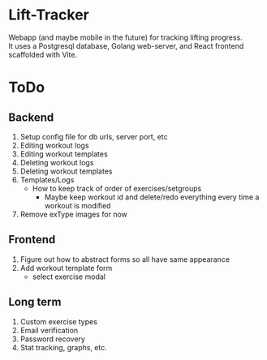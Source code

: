 # Lift-Tracker
Webapp (and maybe mobile in the future) for tracking lifting progress.  
It uses a Postgresql database, Golang web-server, and React frontend scaffolded with Vite.  

# ToDo

## Backend
1. Setup config file for db urls, server port, etc
1. Editing workout logs
2. Editing workout templates
3. Deleting workout logs
4. Deleting workout templates
5. Templates/Logs
    * How to keep track of order of exercises/setgroups
        * Maybe keep workout id and delete/redo everything every time a workout is modified
6. Remove exType images for now

## Frontend
1. Figure out how to abstract forms so all have same appearance
2. Add workout template form
    - select exercise modal

## Long term
1. Custom exercise types
2. Email verification
3. Password recovery
4. Stat tracking, graphs, etc.